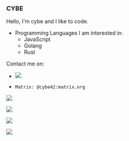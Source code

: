 ### CYBE
Hello, I'm cybe and I like to code.

* Programming Languages I am interested in:
  * JavaScript
  * Golang
  * Rust

Contact me on:

- ![](https://dcbadge.vercel.app/api/shield/864954707525107712)

- `Matrix: @cybe42:matrix.org`

![](https://github-readme-stats.vercel.app/api?username=cybe42&show_icons=true&theme=radical&count_private=true)

![](https://github-readme-stats.vercel.app/api/top-langs/?username=cybe42&theme=radical)

![](https://komarev.com/ghpvc/?username=usercybe)

![](https://hit.yhype.me/github/profile?user_id=47478929)
